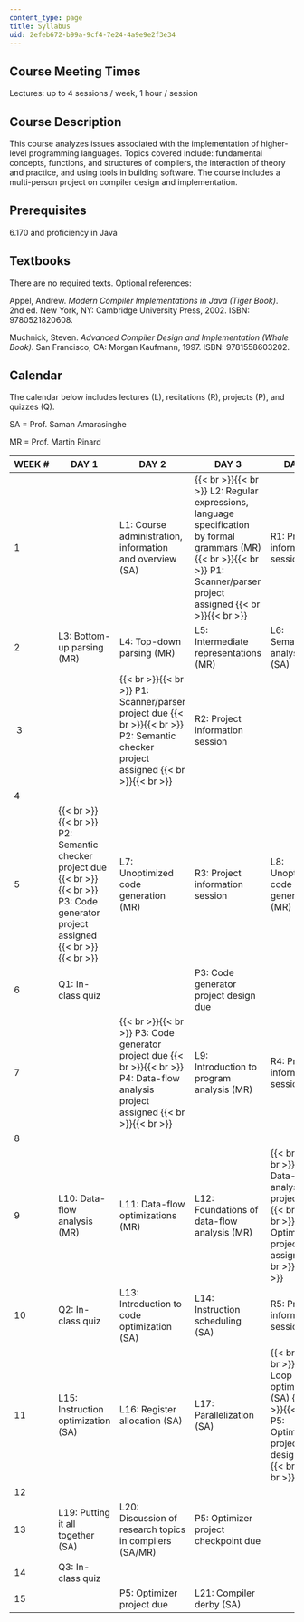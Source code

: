 ```yaml
---
content_type: page
title: Syllabus
uid: 2efeb672-b99a-9cf4-7e24-4a9e9e2f3e34
---
```


Course Meeting Times
--------------------

Lectures: up to 4 sessions / week, 1 hour / session

Course Description
------------------

This course analyzes issues associated with the implementation of higher-level programming languages. Topics covered include: fundamental concepts, functions, and structures of compilers, the interaction of theory and practice, and using tools in building software. The course includes a multi-person project on compiler design and implementation.

Prerequisites
-------------

6.170 and proficiency in Java

Textbooks
---------

There are no required texts. Optional references:

Appel, Andrew. _Modern Compiler Implementations in Java (Tiger Book)_. 2nd ed. New York, NY: Cambridge University Press, 2002. ISBN: 9780521820608.

Muchnick, Steven. _Advanced Compiler Design and Implementation (Whale Book)_. San Francisco, CA: Morgan Kaufmann, 1997. ISBN: 9781558603202.

Calendar
--------

The calendar below includes lectures (L), recitations (R), projects (P), and quizzes (Q).

SA = Prof. Saman Amarasinghe

MR = Prof. Martin Rinard

| WEEK # | DAY 1 | DAY 2 | DAY 3 | DAY 4 |
| --- | --- | --- | --- | --- |
| 1 | &nbsp; | L1: Course administration, information and overview (SA) |  {{< br >}}{{< br >}} L2: Regular expressions, language specification by formal grammars (MR) {{< br >}}{{< br >}} P1: Scanner/parser project assigned {{< br >}}{{< br >}}  | R1: Project information session |
| 2 | L3: Bottom-up parsing (MR) | L4: Top-down parsing (MR) | L5: Intermediate representations (MR) | L6: Semantic analysis (SA) |
|  3 | &nbsp; |  {{< br >}}{{< br >}} P1: Scanner/parser project due {{< br >}}{{< br >}} P2: Semantic checker project assigned {{< br >}}{{< br >}}  | R2: Project information session | &nbsp; |
| 4 | &nbsp; |
| 5 |  {{< br >}}{{< br >}} P2: Semantic checker project due {{< br >}}{{< br >}} P3: Code generator project assigned {{< br >}}{{< br >}}  | L7: Unoptimized code generation (MR) | R3: Project information session | L8: Unoptimized code generation (MR) |
| 6 | Q1: In-class quiz | &nbsp; | P3: Code generator project design due | &nbsp; |
| 7 | &nbsp; |  {{< br >}}{{< br >}} P3: Code generator project due {{< br >}}{{< br >}} P4: Data-flow analysis project assigned {{< br >}}{{< br >}}  | L9: Introduction to program analysis (MR) | R4: Project information session |
| 8 | &nbsp; |
| 9 | L10: Data-flow analysis (MR) | L11: Data-flow optimizations (MR) | L12: Foundations of data-flow analysis (MR) |  {{< br >}}{{< br >}} P4: Data-flow analysis project due {{< br >}}{{< br >}} P5: Optimizer project assigned {{< br >}}{{< br >}}  |
| 10 | Q2: In-class quiz | L13: Introduction to code optimization (SA) | L14: Instruction scheduling (SA) | R5: Project information session |
| 11 | L15: Instruction optimization (SA) | L16: Register allocation (SA) | L17: Parallelization (SA) |  {{< br >}}{{< br >}} L18: Loop optimization (SA) {{< br >}}{{< br >}} P5: Optimizer project design due {{< br >}}{{< br >}}  |
| 12 | &nbsp; |
| 13 | L19: Putting it all together (SA) | L20: Discussion of research topics in compilers (SA/MR) | P5: Optimizer project checkpoint due | &nbsp; |
| 14 | Q3: In-class quiz | &nbsp; |
| 15 | &nbsp; | P5: Optimizer project due | L21: Compiler derby (SA)